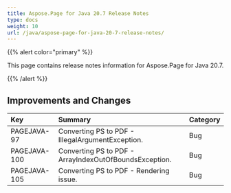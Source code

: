 ```yaml
---
title: Aspose.Page for Java 20.7 Release Notes
type: docs
weight: 10
url: /java/aspose-page-for-java-20-7-release-notes/
---
```


{{% alert color="primary" %}} 

This page contains release notes information for Aspose.Page for Java 20.7.

{{% /alert %}} 
## **Improvements and Changes**

|**Key**|**Summary**|**Category**|
| :- | :- | :- |
|PAGEJAVA-97|Converting PS to PDF - IllegalArgumentException.|Bug|
|PAGEJAVA-100|Converting PS to PDF - ArrayIndexOutOfBoundsException.|Bug|
|PAGEJAVA-105|Converting PS to PDF - Rendering issue.|Bug|

